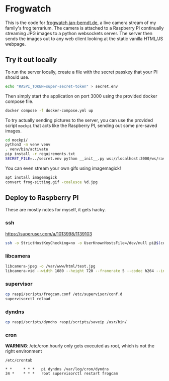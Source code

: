 # Frogwatch

This is the code for [frogwatch.jan-berndt.de](https://frogwatch.jan-berndt.de/index.html), a live camera stream of my family's frog terrarium. The camera is attached to a Raspberry PI continually streaming JPG images to a python websockets server. The server then sends the images out to any web client looking at the static vanilla HTML/JS webpage.

## Try it out locally

To run the server locally, create a file with the secret passkey that your PI should use.

```bash
echo "RASPI_TOKEN=super-secret-token" > secret.env
```

Then simply start the application on port 3000 using the provided docker compose file.

```bash
docker compose -f docker-compose.yml up
```

To try actually sending pictures to the server, you can use the provided script `mockpi` that acts like the Raspberry PI, sending out some pre-saved images.

```bash
cd mockpi/
python3 -m venv venv
. venv/bin/activate
pip install -r requirements.txt
SECRET_FILE=../secret.env python __init__.py ws://localhost:3000/ws/raspi
```

You can even stream your own gifs using imagemagick!

```bash
apt install imagemagick
convert frog-sitting.gif -coalesce %d.jpg
```

## Deploy to Raspberry PI

These are mostly notes for myself, it gets hacky.

### ssh

https://superuser.com/a/1013998/1139103

```bash
ssh -o StrictHostKeyChecking=no -o UserKnownHostsFile=/dev/null pi@$(curl -s $DYNDNS_IP)
```

### libcamera

```bash
libcamera-jpeg -o /var/www/html/test.jpg
libcamera-vid --width 1080 --height 720 --framerate 5 --codec h264 --inline --listen -o tcp://0.0.0.0:8000
```

### supervisor

```bash
cp raspi/scripts/frogcam.conf /etc/supervisor/conf.d
supervisorctl reload
```

### dyndns

```bash
cp raspi/scripts/dyndns raspi/scripts/saveip /usr/bin/
```

### cron

**WARNING**: /etc/cron.hourly only gets executed as root, which is not the right environment

`/etc/crontab`

```
* *     * * *   pi dyndns /var/log/cron/dyndns
34 *    * * *   root supervisorctl restart frogcam
```

